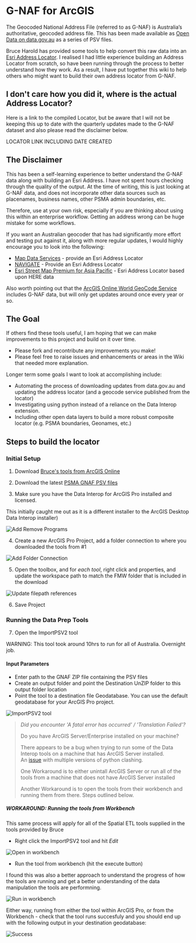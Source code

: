 # G-NAF for ArcGIS

The Geocoded National Address File (referred to as G-NAF) is Australia’s authoritative, geocoded address file.  This has been made available as [Open Data on data.gov.au](https://data.gov.au/dataset/geocoded-national-address-file-g-naf) as a series of PSV files. 

Bruce Harold has provided some tools to help convert this raw data into an [Esri Address Locator](http://pro.arcgis.com/en/pro-app/help/data/geocoding/create-a-locator.htm).  I realised I had little experience building an Address Locator from scratch, so have been running through the process to better understand how they work.  As a result, I have put together this wiki to help others who might want to build their own address locator from G-NAF.

## I don't care how you did it, where is the actual Address Locator?

Here is a link to the compiled Locator, but be aware that I will not be keeping this up to date with the quarterly updates made to the G-NAF dataset and also please read the disclaimer below.

LOCATOR LINK INCLUDING DATE CREATED

## The Disclaimer

This has been a self-learning experience to better understand the G-NAF data along with building an Esri Address.  I have not spent hours checking through the quality of the output.  At the time of writing, this is just looking at G-NAF data, and does not incorporate other data sources such as placenames, business names, other PSMA admin boundaries, etc. 

Therefore, use at your own risk, especially if you are thinking about using this within an enterprise workflow.  Getting an address wrong can be huge mistake for some workflows. 

If you want an Australian geocoder that has had significantly more effort and testing put against it, along with more regular updates, I would highly encourage you to look into the following:

* [Map Data Services](http://mapdataservices.com/industries-retail-locators) - provide an Esri Address Locator
* [NAVIGATE](https://www.psma.com.au/get-data/navigate) - Provide an Esri Address Locator
* [Esri Street Map Premium for Asia Pacific](http://www.esri.com/data/streetmap) - Esri Address Locator based upon HERE data

Also worth pointing out that the [ArcGIS Online World GeoCode Service](https://developers.arcgis.com/rest/geocode/api-reference/overview-world-geocoding-service.htm) includes G-NAF data, but will only get updates around once every year or so. 

## The Goal

If others find these tools useful, I am hoping that we can make improvements to this project and build on it over time.  
* Please fork and recontribute any improvements you make!
* Please feel free to raise issues and enhancements or areas in the Wiki that needed more explanation.

Longer term some goals I want to look at accomplishing include:

* Automating the process of downloading updates from data.gov.au and updating the address locator (and a geocode service published from the locator)
* Investigating using python instead of a reliance on the Data Interop extension.
* Including other open data layers to build a more robust composite locator (e.g. PSMA boundaries, Geonames, etc.)

## Steps to build the locator

### Initial Setup

1. Download [Bruce's tools from ArcGIS Online](http://www.arcgis.com/home/item.html?id=5bdf6c128c344b3ca7aea24e68fa32e1)

2. Download the latest [PSMA GNAF PSV files](http://data.gov.au/dataset/geocoded-national-address-file-g-naf/resource/99b44dff-4e84-4cb7-9cbf-a68d3ebf964a)

3. Make sure you have the Data Interop for ArcGIS Pro installed and licensed.

This initially caught me out as it is a different installer to the ArcGIS Desktop Data Interop installer)

![Add Remove Programs](/img/ArcGIS_Pro_DI_LicenseCheck.jpg?raw=true "Add Remove Programs")

4. Create a new ArcGIS Pro Project, add a folder connection to where you downloaded the tools from #1

![Add Folder Connection](/img/AddFolderConnection.png?raw=true "Add Folder Connection")

5. Open the toolbox, and for *each tool*, right click and properties, and update the workspace path to match the FMW folder that is included in the download

![Update filepath references](/img/UpdateReferencesInToolbox.png?raw=true "Update filepath references")

6. Save Project

### Running the Data Prep Tools

7. Open the ImportPSV2 tool

WARNING: This tool took around 10hrs to run for all of Australia.  Overnight job.

#### Input Parameters
* Enter path to the GNAF ZIP file containing the PSV files
* Create an output folder and point the Destination UnZIP folder to this output folder location
* Point the tool to a destination file Geodatabase.  You can use the default geodatabase for your ArcGIS Pro project.

![ImportPSV2 tool](/img/ImportPSV2_RunTool.png?raw=true "ImportPSV2 tool")

> _Did you encounter 'A fatal error has occurred' / 'Translation Failed'?_
> 
> Do you have ArcGIS Server/Enterprise installed on your machine?
> 
> There appears to be a bug when trying to run some of the Data Interop tools on a machine that has ArcGIS Server installed.  
> An [issue](https://geonet.esri.com/thread/185929-etl-sketchup-to-feature-class) with multiple versions of python clashing.  
> 
> One Workaround is to either unintall ArcGIS Server or run all of the tools from a machine that does not have ArcGIS Server installed
>
> Another Workaround is to open the tools from their workbench and running them from there. Steps outlined below. 

##### WORKAROUND: Running the tools from Workbench

This same process will apply for all of the Spatial ETL tools supplied in the tools provided by Bruce

* Right click the ImportPSV2 tool and hit _Edit_

![Open in workbench](/img/OpenToolFromWB.png?raw=true "Open in workbench")

* Run the tool from workbench (hit the execute button)

I found this was also a better approach to understand the progress of how the tools are running and get a better understanding of the data manipulation the tools are performning.

![Run in workbench](/img/ImportPSV2.png?raw=true "Run in workbench")

Either way, running from either the tool within ArcGIS Pro, or from the Workbench - check that the tool runs succesfuly and you should end up with the following output in your destination geodatabase:

![Success](/img/Success_ImportPSV2.png?raw=true "Success")
